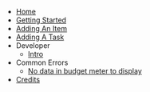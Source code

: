 * [Home](#)
* [Getting Started](#)
* [Adding An Item](#)
* [Adding A Task](#)
* Developer
  * [Intro](#)
* Common Errors
  * [No data in budget meter to display](#)
* [Credits](#)
